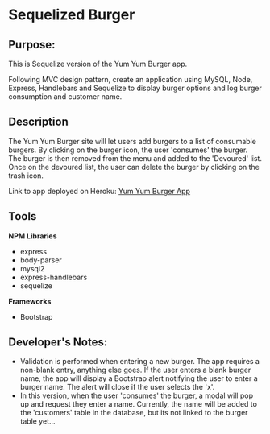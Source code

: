 # Sequelized Burger

## Purpose: ##

This is Sequelize version of the Yum Yum Burger app.

Following MVC design pattern, create an application using MySQL, Node, Express, Handlebars and Sequelize to display burger options and log burger consumption and customer name.

## Description ##

The Yum Yum Burger site will let users add burgers to a list of consumable burgers. By clicking on the burger icon, the user 'consumes' the burger. The burger is then removed from the menu and added to the 'Devoured' list. Once on the devoured list, the user can delete the burger by clicking on the trash icon.

Link to app deployed on Heroku: [Yum Yum Burger App]()

## Tools ##

**NPM Libraries**
* express
* body-parser
* mysql2
* express-handlebars
* sequelize

**Frameworks**
* Bootstrap

## Developer's Notes: ##
* Validation is performed when entering a new burger. The app requires a non-blank entry, anything else goes. If the user enters a blank burger name, the app will display a Bootstrap alert notifying the user to enter a burger name. The alert will close if the user selects the 'x'.
* In this version, when the user 'consumes' the burger, a modal will pop up and request they enter a name. Currently, the name will be added to the 'customers' table in the database, but its not linked to the burger table yet...


